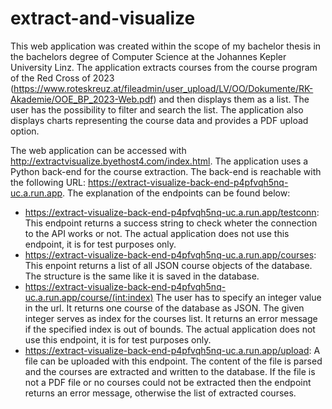 # extract-and-visualize
This web application was created within the scope of my bachelor thesis in the bachelors
degree of Computer Science at the Johannes Kepler University Linz. The application extracts courses from the course program of the Red Cross of 2023 (https://www.roteskreuz.at/fileadmin/user_upload/LV/OO/Dokumente/RK-Akademie/OOE_BP_2023-Web.pdf) and then displays them as a list. The user has the possibility to filter and search the list. The application also
displays charts representing the course data and provides a PDF upload option.

The web application can be accessed with http://extractvisualize.byethost4.com/index.html. The application 
uses a Python back-end for the course extraction. The back-end is reachable with the following URL: https://extract-visualize-back-end-p4pfvqh5nq-uc.a.run.app. The explanation of the endpoints can be found below:

* https://extract-visualize-back-end-p4pfvqh5nq-uc.a.run.app/testconn: This endpoint returns a success string to check wheter the connection to the API works or not. The actual application does not use this endpoint, it is for test purposes only.
* https://extract-visualize-back-end-p4pfvqh5nq-uc.a.run.app/courses: This enpoint returns a list of all JSON course objects of the database. The structure is the same like it is saved in the database.
* https://extract-visualize-back-end-p4pfvqh5nq-uc.a.run.app/course/(int:index) The user has to specify an integer value in the url. It returns one course of the database as JSON. The given integer serves as index for the courses list. It returns an error message if the specified index is out of bounds. The actual application does not use this endpoint, it is for test purposes only.
* https://extract-visualize-back-end-p4pfvqh5nq-uc.a.run.app/upload: A file can be uploaded with this endpoint. The content of the file is parsed and the courses are extracted and written to the database. If the file is not a PDF file or no courses could not be extracted then the endpoint returns an error message, otherwise the list of extracted courses.